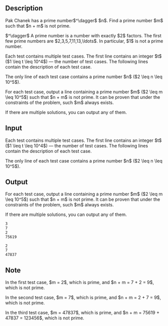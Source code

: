 ## Description

<div><p>Pak Chanek has a prime number$^\dagger$ $n$. Find a prime number $m$ such that $n + m$ is not prime.</p><p>$^\dagger$ A prime number is a number with <span class="tex-font-style-bf">exactly</span> $2$ factors. The first few prime numbers are $2,3,5,7,11,13,\ldots$. In particular, $1$ is <span class="tex-font-style-bf">not</span> a prime number.</p></div><div class="input-specification"><p>Each test contains multiple test cases. The first line contains an integer $t$ ($1 \leq t \leq 10^4$) — the number of test cases. The following lines contain the description of each test case.</p><p>The only line of each test case contains a prime number $n$ ($2 \leq n \leq 10^5$).</p></div><div class="output-specification"><p>For each test case, output a line containing a prime number $m$ ($2 \leq m \leq 10^5$) such that $n + m$ is not prime. It can be proven that under the constraints of the problem, such $m$ always exists.</p><p>If there are multiple solutions, you can output any of them. </p></div>

## Input

<p>Each test contains multiple test cases. The first line contains an integer $t$ ($1 \leq t \leq 10^4$) — the number of test cases. The following lines contain the description of each test case.</p><p>The only line of each test case contains a prime number $n$ ($2 \leq n \leq 10^5$).</p>

## Output

<p>For each test case, output a line containing a prime number $m$ ($2 \leq m \leq 10^5$) such that $n + m$ is not prime. It can be proven that under the constraints of the problem, such $m$ always exists.</p><p>If there are multiple solutions, you can output any of them. </p>





```input1|2,4
3
7
2
75619
```




```output1
2
7
47837
```



## Note

<p>In the first test case, $m = 2$, which is prime, and $n + m = 7 + 2 = 9$, which is not prime.</p><p>In the second test case, $m = 7$, which is prime, and $n + m = 2 + 7 = 9$, which is not prime.</p><p>In the third test case, $m = 47837$, which is prime, and $n + m = 75619 + 47837 = 123456$, which is not prime.</p>
